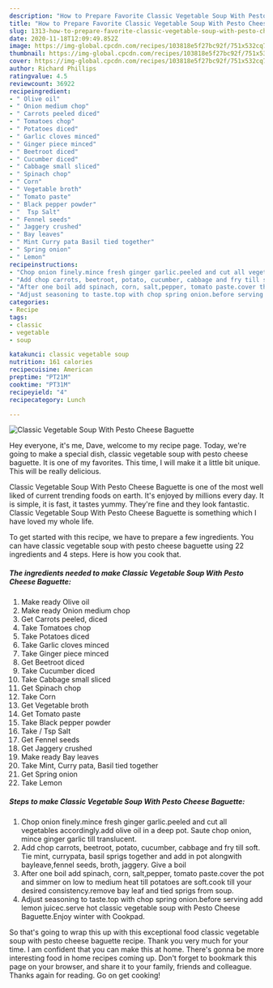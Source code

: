 ```yaml
---
description: "How to Prepare Favorite Classic Vegetable Soup With Pesto Cheese Baguette"
title: "How to Prepare Favorite Classic Vegetable Soup With Pesto Cheese Baguette"
slug: 1313-how-to-prepare-favorite-classic-vegetable-soup-with-pesto-cheese-baguette
date: 2020-11-18T12:09:49.852Z
image: https://img-global.cpcdn.com/recipes/103818e5f27bc92f/751x532cq70/classic-vegetable-soup-with-pesto-cheese-baguette-recipe-main-photo.jpg
thumbnail: https://img-global.cpcdn.com/recipes/103818e5f27bc92f/751x532cq70/classic-vegetable-soup-with-pesto-cheese-baguette-recipe-main-photo.jpg
cover: https://img-global.cpcdn.com/recipes/103818e5f27bc92f/751x532cq70/classic-vegetable-soup-with-pesto-cheese-baguette-recipe-main-photo.jpg
author: Richard Phillips
ratingvalue: 4.5
reviewcount: 36922
recipeingredient:
- " Olive oil"
- " Onion medium chop"
- " Carrots peeled diced"
- " Tomatoes chop"
- " Potatoes diced"
- " Garlic cloves minced"
- " Ginger piece minced"
- " Beetroot diced"
- " Cucumber diced"
- " Cabbage small sliced"
- " Spinach chop"
- " Corn"
- " Vegetable broth"
- " Tomato paste"
- " Black pepper powder"
- "  Tsp Salt"
- " Fennel seeds"
- " Jaggery crushed"
- " Bay leaves"
- " Mint Curry pata Basil tied together"
- " Spring onion"
- " Lemon"
recipeinstructions:
- "Chop onion finely.mince fresh ginger garlic.peeled and cut all vegetables accordingly.add olive oil in a deep pot. Saute chop onion, mince ginger garlic till translucent."
- "Add chop carrots, beetroot, potato, cucumber, cabbage and fry till soft. Tie mint, currypata, basil sprigs together and add in pot alongwith bayleave,fennel seeds, broth, jaggery. Give a boil"
- "After one boil add spinach, corn, salt,pepper, tomato paste.cover the pot and simmer on low to medium heat till potatoes are soft.cook till your desired consistency.remove bay leaf and tied sprigs from soup."
- "Adjust seasoning to taste.top with chop spring onion.before serving add lemon juicec.serve hot classic vegetable soup with Pesto Cheese Baguette.Enjoy winter with Cookpad."
categories:
- Recipe
tags:
- classic
- vegetable
- soup

katakunci: classic vegetable soup 
nutrition: 161 calories
recipecuisine: American
preptime: "PT21M"
cooktime: "PT31M"
recipeyield: "4"
recipecategory: Lunch

---
```



![Classic Vegetable Soup With Pesto Cheese Baguette](https://img-global.cpcdn.com/recipes/103818e5f27bc92f/751x532cq70/classic-vegetable-soup-with-pesto-cheese-baguette-recipe-main-photo.jpg)

Hey everyone, it's me, Dave, welcome to my recipe page. Today, we're going to make a special dish, classic vegetable soup with pesto cheese baguette. It is one of my favorites. This time, I will make it a little bit unique. This will be really delicious.

Classic Vegetable Soup With Pesto Cheese Baguette is one of the most well liked of current trending foods on earth. It's enjoyed by millions every day. It is simple, it is fast, it tastes yummy. They're fine and they look fantastic. Classic Vegetable Soup With Pesto Cheese Baguette is something which I have loved my whole life.




To get started with this recipe, we have to prepare a few ingredients. You can have classic vegetable soup with pesto cheese baguette using 22 ingredients and 4 steps. Here is how you cook that.

<!--inarticleads1-->

##### The ingredients needed to make Classic Vegetable Soup With Pesto Cheese Baguette:

1. Make ready  Olive oil
1. Make ready  Onion medium chop
1. Get  Carrots peeled, diced
1. Take  Tomatoes chop
1. Take  Potatoes diced
1. Take  Garlic cloves minced
1. Take  Ginger piece minced
1. Get  Beetroot diced
1. Take  Cucumber diced
1. Take  Cabbage small sliced
1. Get  Spinach chop
1. Take  Corn
1. Get  Vegetable broth
1. Get  Tomato paste
1. Take  Black pepper powder
1. Take  / Tsp Salt
1. Get  Fennel seeds
1. Get  Jaggery crushed
1. Make ready  Bay leaves
1. Take  Mint, Curry pata, Basil tied together
1. Get  Spring onion
1. Take  Lemon




<!--inarticleads2-->

##### Steps to make Classic Vegetable Soup With Pesto Cheese Baguette:

1. Chop onion finely.mince fresh ginger garlic.peeled and cut all vegetables accordingly.add olive oil in a deep pot. Saute chop onion, mince ginger garlic till translucent.
1. Add chop carrots, beetroot, potato, cucumber, cabbage and fry till soft. Tie mint, currypata, basil sprigs together and add in pot alongwith bayleave,fennel seeds, broth, jaggery. Give a boil
1. After one boil add spinach, corn, salt,pepper, tomato paste.cover the pot and simmer on low to medium heat till potatoes are soft.cook till your desired consistency.remove bay leaf and tied sprigs from soup.
1. Adjust seasoning to taste.top with chop spring onion.before serving add lemon juicec.serve hot classic vegetable soup with Pesto Cheese Baguette.Enjoy winter with Cookpad.




So that's going to wrap this up with this exceptional food classic vegetable soup with pesto cheese baguette recipe. Thank you very much for your time. I am confident that you can make this at home. There's gonna be more interesting food in home recipes coming up. Don't forget to bookmark this page on your browser, and share it to your family, friends and colleague. Thanks again for reading. Go on get cooking!

